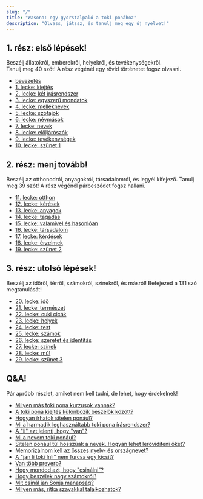 ```yaml
---
slug: "/"
title: "Wasona: egy gyorstalpaló a toki ponához"
description: "Olvass, játssz, és tanulj meg egy új nyelvet!"
---
```

## 1. rész: első lépések!

Beszélj állatokról, emberekről, helyekről, és tevékenységekről.  
Tanulj meg 40 szót!
A rész végénél egy rövid történetet fogsz olvasni.

* [bevezetés](hu/00)
* [1. lecke: kiejtés](hu/01)
* [2. lecke: két írásrendszer](hu/02)
* [3. lecke: egyszerű mondatok](hu/03)
* [4. lecke: melléknevek](hu/04)
* [5. lecke: szófajok](hu/05)
* [6. lecke: névmások](hu/06)
* [7. lecke: nevek](hu/07)
* [8. lecke: elöljárószók](hu/08)
* [9. lecke: tevékenységek](hu/09)
* [10. lecke: szünet 1](hu/10)

## 2. rész: menj tovább!

Beszélj az otthonodról, anyagokról, társadalomról, és legyél kifejező.
Tanulj meg 39 szót!
A rész végénél párbeszédet fogsz hallani.

* [11. lecke: otthon](hu/11)
* [12. lecke: kérések](hu/12)
* [13. lecke: anyagok](hu/13)
* [14. lecke: tagadás](hu/14)
* [15. lecke: valamivel és hasonlóan](hu/15)
* [16. lecke: társadalom](hu/16)
* [17. lecke: kérdések](hu/17)
* [18. lecke: érzelmek](hu/18)
* [19. lecke: szünet 2](hu/19)

## 3. rész: utolsó lépések!

Beszélj az időről, térről, számokról, színekről, és másról!
Befejezed a 131 szó megtanulását!

* [20. lecke: idő](hu/20)
* [21. lecke: természet](hu/21)
* [22. lecke: cuki cicák](hu/22)
* [23. lecke: helyek](hu/23)
* [24. lecke: test](hu/24)
* [25. lecke: számok](hu/25)
* [26. lecke: szeretet és identitás](hu/26)
* [27. lecke: színek](hu/27)
* [28. lecke: mú!](hu/28)
* [29. lecke: szünet 3](hu/29)

## Q&A!

Pár apróbb részlet, amiket nem kell tudni, de lehet, hogy érdekelnek!

* [Milyen más toki pona kurzusok vannak?](hu/other-courses)
* [A toki pona kiejtés különbözik beszélők között?](hu/sound-variation)
* [Hogyan írhatok sitelen ponául?](hu/fonts)
* [Mi a harmadik leghasználtabb toki pona írásrendszer?](hu/sitelen-sitelen)
* [A "li" azt jelenti, hogy "van"?](hu/li-and-is)
* [Mi a nevem toki ponául?](hu/make-a-name)
* [Sitelen ponául túl hosszúak a nevek. Hogyan lehet lerövidíteni őket?](hu/simpler-cartouches)
* [Memorizálnom kell az összes nyelv- és országnevet?](hu/languages-countries)
* [A "jan li toki Inli" nem furcsa egy kicsit?](hu/named-verbs)
* [Van több preverb?](hu/more-preverbs)
* [Hogy mondod azt, hogy "csinálni"?](hu/doing)
* [Hogy beszélek nagy számokról?](hu/large-numbers)
* [Mit csinál jan Sonja manapság?](hu/jan-sonja)
* [Milyen más, ritka szavakkal találkozhatok?](hu/uncommon-words)
